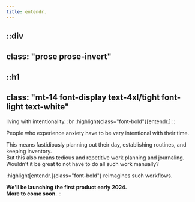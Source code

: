 ```yaml
---
title: entendr.
---
```



::div
---
class: "prose prose-invert"
---

::h1
---
class: "mt-14 font-display text-4xl/tight font-light text-white"
---
living with intentionality. :br :highlight{class="font-bold"}[entendr.]
::

People who experience anxiety have to be very intentional with their time.

This means fastidiously planning out their day,
establishing routines, and keeping inventory.  
But this also means tedious and repetitive work
planning and journaling.
Wouldn't it be great to not have to do all such work manually?

:highlight[entendr.]{class="font-bold"} reimagines
such workflows.

**We'll be launching the first product early 2024.  
More to come soon.**
::
